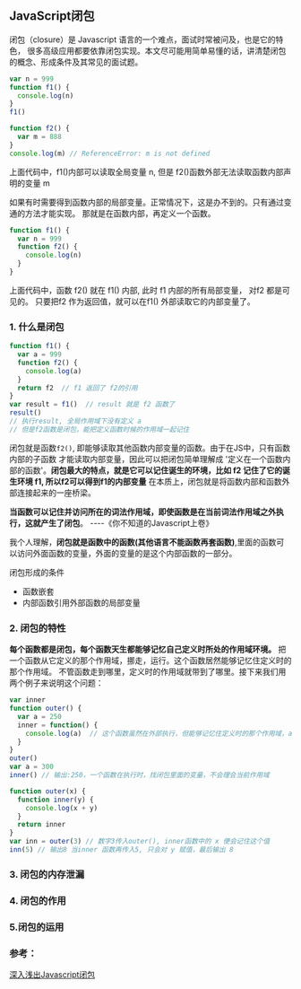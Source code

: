 ## JavaScript闭包

闭包（closure）是 Javascript 语言的一个难点，面试时常被问及，也是它的特色，
很多高级应用都要依靠闭包实现。本文尽可能用简单易懂的话，讲清楚闭包的概念、形成条件及其常见的面试题。

```js
var n = 999
function f1() {
  console.log(n)
}
f1()

function f2() {
  var m = 888
}
console.log(m) // ReferenceError: m is not defined
```

上面代码中，f1()内部可以读取全局变量 n, 但是 f2()函数外部无法读取函数内部声明的变量 m

如果有时需要得到函数内部的局部变量。正常情况下，这是办不到的。只有通过变通的方法才能实现。
那就是在函数内部，再定义一个函数。

```js
function f1() {
  var n = 999
  function f2() {
    console.log(n)
  }
}
```
上面代码中，函数 f2() 就在 f1() 内部, 此时 f1 内部的所有局部变量， 对f2 都是可见的。
只要把f2 作为返回值，就可以在f1() 外部读取它的内部变量了。

### 1. 什么是闭包

```js
function f1() {
  var a = 999
  function f2() {
    console.log(a)
  }
  return f2  // f1 返回了 f2的引用
}
var result = f1()  // result 就是 f2 函数了
result()
// 执行result, 全局作用域下没有定义 a
// 但是f2函数是闭包，能把定义函数时候的作用域一起记住
```

闭包就是函数`f2()`, 即能够读取其他函数内部变量的函数。由于在JS中，只有函数内部的子函数
才能读取内部变量，因此可以把闭包简单理解成 '定义在一个函数内部的函数'。**闭包最大的特点，就是它可以记住诞生的环境，比如 f2 记住了它的诞生环境 f1, 所以f2可以得到f1的内部变量**
在本质上，闭包就是将函数内部和函数外部连接起来的一座桥梁。

**当函数可以记住并访问所在的词法作用域，即使函数是在当前词法作用域之外执行，这就产生了闭包**。 ----《你不知道的Javascript上卷》

我个人理解，**闭包就是函数中的函数(其他语言不能函数再套函数)**,里面的函数可以访问外面函数的变量，外面的变量的是这个内部函数的一部分。

闭包形成的条件
* 函数嵌套
* 内部函数引用外部函数的局部变量


### 2. 闭包的特性

**每个函数都是闭包，每个函数天生都能够记忆自己定义时所处的作用域环境。**
把一个函数从它定义的那个作用域，挪走，运行。这个函数居然能够记忆住定义时的那个作用域。
不管函数走到哪里，定义时的作用域就带到了哪里。接下来我们用两个例子来说明这个问题：

```js
var inner
function outer() {
  var a = 250
  inner = function() {
    console.log(a)  // 这个函数虽然在外部执行，但能够记忆住定义时的那个作用域，a是 250
  }
}
outer()
var a = 300
inner() // 输出:250，一个函数在执行时，找闭包里面的变量，不会理会当前作用域
```

```js
function outer(x) {
  function inner(y) {
    console.log(x + y)
  }
  return inner
}
var inn = outer(3) // 数字3传入outer(), inner函数中的 x 便会记住这个值
inn(5) // 输出8 当inner 函数再传入5, 只会对 y 赋值，最后输出 8
```

### 3. 闭包的内存泄漏


### 4. 闭包的作用


### 5.闭包的运用


### 参考：
[深入浅出Javascript闭包](https://github.com/ljianshu/Blog/issues/6)